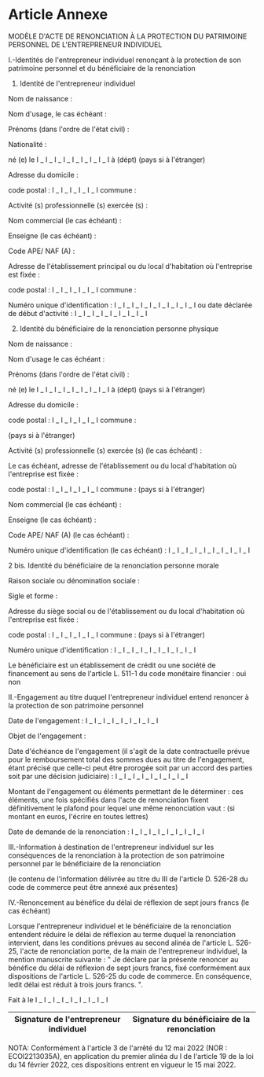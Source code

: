 # Article Annexe

MODÈLE D'ACTE DE RENONCIATION À LA PROTECTION DU PATRIMOINE PERSONNEL DE L'ENTREPRENEUR INDIVIDUEL

I.-Identités de l'entrepreneur individuel renonçant à la protection de son patrimoine personnel et du bénéficiaire de la renonciation

1. Identité de l'entrepreneur individuel

Nom de naissance :

Nom d'usage, le cas échéant :

Prénoms (dans l'ordre de l'état civil) :

Nationalité :

né (e) le I _ I _ I _ I _ I _ I _ I _ I _ I à (dépt) (pays si à l'étranger)

Adresse du domicile :

code postal : I _ I _ I _ I _ I _ I commune :

Activité (s) professionnelle (s) exercée (s) :

Nom commercial (le cas échéant) :

Enseigne (le cas échéant) :

Code APE/ NAF (A) :

Adresse de l'établissement principal ou du local d'habitation où l'entreprise est fixée :

code postal : I _ I _ I _ I _ I _ I commune :

Numéro unique d'identification : I _ I _ I _ I _ I _ I _ I _ I _ I _ I ou date déclarée de début d'activité : I _ I _ I _ I _ I _ I _ I _ I _ I

2. Identité du bénéficiaire de la renonciation personne physique

Nom de naissance :

Nom d'usage le cas échéant :

Prénoms (dans l'ordre de l'état civil) :

né (e) le I _ I _ I _ I _ I _ I _ I _ I _ I à (dépt) (pays si à l'étranger)

Adresse du domicile :

code postal : I _ I _ I _ I _ I _ I commune :

(pays si à l'étranger)

Activité (s) professionnelle (s) exercée (s) (le cas échéant) :

Le cas échéant, adresse de l'établissement ou du local d'habitation où l'entreprise est fixée :

code postal : I _ I _ I _ I _ I _ I commune : (pays si à l'étranger)

Nom commercial (le cas échéant) :

Enseigne (le cas échéant) :

Code APE/ NAF (A) (le cas échéant) :

Numéro unique d'identification (le cas échéant) : I _ I _ I _ I _ I _ I _ I _ I _ I _ I

2 bis. Identité du bénéficiaire de la renonciation personne morale

Raison sociale ou dénomination sociale :

Sigle et forme :

Adresse du siège social ou de l'établissement ou du local d'habitation où l'entreprise est fixée :

code postal : I _ I _ I _ I _ I _ I commune : (pays si à l'étranger)

Numéro unique d'identification : I _ I _ I _ I _ I _ I _ I _ I _ I _ I

Le bénéficiaire est un établissement de crédit ou une société de financement au sens de l'article L. 511-1 du code monétaire financier : oui non

II.-Engagement au titre duquel l'entrepreneur individuel entend renoncer à la protection de son patrimoine personnel

Date de l'engagement : I _ I _ I _ I _ I _ I _ I _ I _ I

Objet de l'engagement :

Date d'échéance de l'engagement (il s'agit de la date contractuelle prévue pour le remboursement total des sommes dues au titre de l'engagement, étant précisé que celle-ci peut être prorogée soit par un accord des parties soit par une décision judiciaire) : I _ I _ I _ I _ I _ I _ I _ I _ I

Montant de l'engagement ou éléments permettant de le déterminer : ces éléments, une fois spécifiés dans l'acte de renonciation fixent définitivement le plafond pour lequel une même renonciation vaut : (si montant en euros, l'écrire en toutes lettres)

Date de demande de la renonciation : I _ I _ I _ I _ I _ I _ I _ I _ I

III.-Information à destination de l'entrepreneur individuel sur les conséquences de la renonciation à la protection de son patrimoine personnel par le bénéficiaire de la renonciation

(le contenu de l'information délivrée au titre du III de l'article D. 526-28 du code de commerce peut être annexé aux présentes)

IV.-Renoncement au bénéfice du délai de réflexion de sept jours francs (le cas échéant)

Lorsque l'entrepreneur individuel et le bénéficiaire de la renonciation entendent réduire le délai de réflexion au terme duquel la renonciation intervient, dans les conditions prévues au second alinéa de l'article L. 526-25, l'acte de renonciation porte, de la main de l'entrepreneur individuel, la mention manuscrite suivante : " Je déclare par la présente renoncer au bénéfice du délai de réflexion de sept jours francs, fixé conformément aux dispositions de l'article L. 526-25 du code de commerce. En conséquence, ledit délai est réduit à trois jours francs. ".

Fait à le I _ I _ I _ I _ I _ I _ I _ I _ I

| Signature de l'entrepreneur individuel | Signature du bénéficiaire de la renonciation |
| --- | --- |

NOTA:
Conformément à l'article 3 de l'arrêté du 12 mai 2022 (NOR : ECOI2213035A), en application du premier alinéa du I de l'article 19 de la loi du 14 février 2022, ces dispositions entrent en vigueur le 15 mai 2022.
